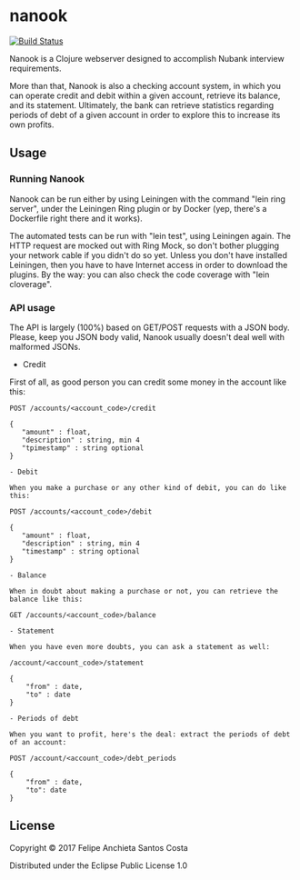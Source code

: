 # nanook

[![Build Status](https://travis-ci.org/felipeanchieta/nanook.svg?branch=master)](https://travis-ci.org/felipeanchieta/nanook)

Nanook is a Clojure webserver designed to accomplish Nubank interview requirements.

More than that, Nanook is also a checking account system, in which you can operate credit and debit within a given account, retrieve its balance, and its statement. Ultimately, the bank can retrieve statistics regarding periods of debt of a given account in order to explore this to increase its own profits.

## Usage

### Running Nanook

Nanook can be run either by using Leiningen with the command "lein ring server", under the Leiningen Ring plugin or by Docker (yep, there's a Dockerfile right there and it works).

The automated tests can be run with "lein test", using Leiningen again. The HTTP request are mocked out with Ring Mock, so don't bother plugging your network cable if you didn't do so yet. Unless you don't have installed Leiningen, then you have to have Internet access in order to download the plugins. By the way: you can also check the code coverage with "lein cloverage".

### API usage

The API is largely (100%) based on GET/POST requests with a JSON body. Please, keep you JSON body valid, Nanook usually doesn't deal well with malformed JSONs.

- Credit

First of all, as good person you can credit some money in the account like this:

```
POST /accounts/<account_code>/credit

{
   "amount" : float,
   "description" : string, min 4
   "tpimestamp" : string optional
}

- Debit

When you make a purchase or any other kind of debit, you can do like this:

POST /accounts/<account_code>/debit

{
   "amount" : float,
   "description" : string, min 4
   "timestamp" : string optional
}

- Balance

When in doubt about making a purchase or not, you can retrieve the balance like this:

GET /accounts/<account_code>/balance

- Statement

When you have even more doubts, you can ask a statement as well:

/account/<account_code>/statement

{
    "from" : date,
    "to" : date
}

- Periods of debt

When you want to profit, here's the deal: extract the periods of debt of an account:

POST /account/<account_code>/debt_periods

{
    "from" : date,
    "to": date
}
```


## License

Copyright © 2017 Felipe Anchieta Santos Costa

Distributed under the Eclipse Public License 1.0
